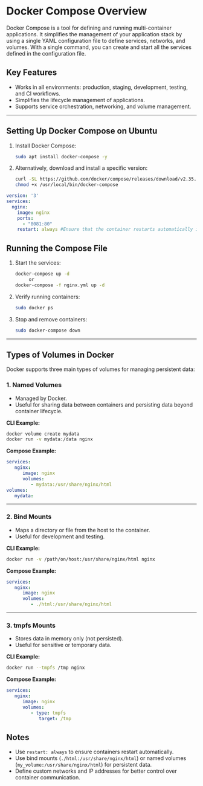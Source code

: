 # Docker Compose Overview

Docker Compose is a tool for defining and running multi-container applications. It simplifies the management of your application stack by using a single YAML configuration file to define services, networks, and volumes. With a single command, you can create and start all the services defined in the configuration file.

## Key Features
- Works in all environments: production, staging, development, testing, and CI workflows.
- Simplifies the lifecycle management of applications.
- Supports service orchestration, networking, and volume management.

---

## Setting Up Docker Compose on Ubuntu

1. Install Docker Compose:
    ```bash
    sudo apt install docker-compose -y
    ```

2. Alternatively, download and install a specific version:
    ```bash
    curl -SL https://github.com/docker/compose/releases/download/v2.35.0/docker-compose-linux-x86_64 -o /usr/local/bin/docker-compose
    chmod +x /usr/local/bin/docker-compose
    ```

```compose.yml
version: '3'
services:
  nginx:
    image: nginx
    ports:
      - "8081:80"
    restart: always #Ensure that the container restarts automatically if it stops.
```

## Running the Compose File

1. Start the services:
    ```bash
    docker-compose up -d
         or
    docker-compose -f nginx.yml up -d
    ```

2. Verify running containers:
    ```bash
    sudo docker ps
    ```

3. Stop and remove containers:
    ```bash
    sudo docker-compose down
    ```

---

## Types of Volumes in Docker

Docker supports three main types of volumes for managing persistent data:

### 1. Named Volumes
- Managed by Docker.
- Useful for sharing data between containers and persisting data beyond container lifecycle.

**CLI Example:**
```bash
docker volume create mydata
docker run -v mydata:/data nginx
```

**Compose Example:**
```yaml
services:
   nginx:
      image: nginx
      volumes:
         - mydata:/usr/share/nginx/html
volumes:
   mydata:
```

---

### 2. Bind Mounts
- Maps a directory or file from the host to the container.
- Useful for development and testing.

**CLI Example:**
```bash
docker run -v /path/on/host:/usr/share/nginx/html nginx
```

**Compose Example:**
```yaml
services:
   nginx:
      image: nginx
      volumes:
         - ./html:/usr/share/nginx/html
```

---

### 3. tmpfs Mounts
- Stores data in memory only (not persisted).
- Useful for sensitive or temporary data.

**CLI Example:**
```bash
docker run --tmpfs /tmp nginx
```

**Compose Example:**
```yaml
services:
   nginx:
      image: nginx
      volumes:
         - type: tmpfs
            target: /tmp
```




## Notes
- Use `restart: always` to ensure containers restart automatically.
- Use bind mounts (`./html:/usr/share/nginx/html`) or named volumes (`my_volume:/usr/share/nginx/html`) for persistent data.
- Define custom networks and IP addresses for better control over container communication.
